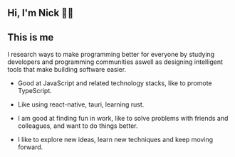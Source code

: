 ## Hi, I'm Nick 👨‍💻‍


## This is me

I research ways to make programming better for everyone by studying developers and programming communities aswell as designing intelligent tools that make building software easier.

* Good at JavaScript and related technology stacks, like to promote TypeScript.

* Like using react-native, tauri, learning rust.

* I am good at finding fun in work, like to solve problems with friends and colleagues, and want to do things better.

* I like to explore new ideas, learn new techniques and keep moving forward.
